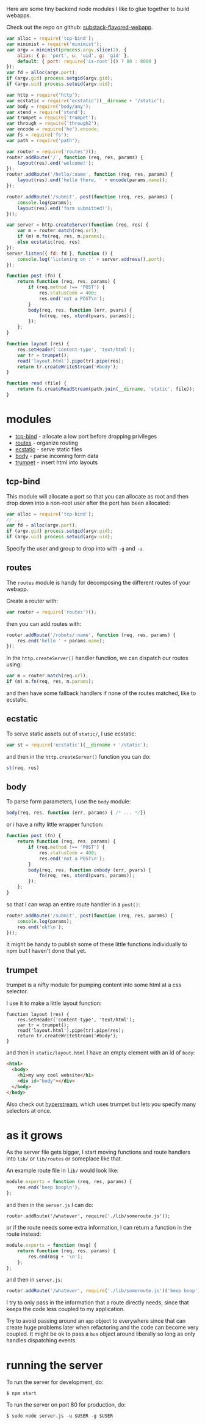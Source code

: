 Here are some tiny backend node modules I like to glue together to build
webapps.

Check out the repo on github:
[substack-flavored-webapp](https://github.com/substack/substack-flavored-webapp).

``` js
var alloc = require('tcp-bind');
var minimist = require('minimist');
var argv = minimist(process.argv.slice(2), {
    alias: { p: 'port', u: 'uid', g: 'gid' },
    default: { port: require('is-root')() ? 80 : 8000 }
});
var fd = alloc(argv.port);
if (argv.gid) process.setgid(argv.gid);
if (argv.uid) process.setuid(argv.uid);

var http = require('http');
var ecstatic = require('ecstatic')(__dirname + '/static');
var body = require('body/any');
var xtend = require('xtend');
var trumpet = require('trumpet');
var through = require('through2');
var encode = require('he').encode;
var fs = require('fs');
var path = require('path');

var router = require('routes')();
router.addRoute('/', function (req, res, params) {
    layout(res).end('welcome!');
});
router.addRoute('/hello/:name', function (req, res, params) {
    layout(res).end('hello there, ' + encode(params.name));
});

router.addRoute('/submit', post(function (req, res, params) {
    console.log(params);
    layout(res).end('form submitted!');
}));

var server = http.createServer(function (req, res) {
    var m = router.match(req.url);
    if (m) m.fn(req, res, m.params);
    else ecstatic(req, res)
});
server.listen({ fd: fd }, function () {
    console.log('listening on :' + server.address().port);
});

function post (fn) {
    return function (req, res, params) {
        if (req.method !== 'POST') {
            res.statusCode = 400;
            res.end('not a POST\n');
        }
        body(req, res, function (err, pvars) {
            fn(req, res, xtend(pvars, params));
        });
    };
}

function layout (res) {
    res.setHeader('content-type', 'text/html');
    var tr = trumpet();
    read('layout.html').pipe(tr).pipe(res);
    return tr.createWriteStream('#body');
}

function read (file) {
    return fs.createReadStream(path.join(__dirname, 'static', file));
}
```

# modules

* [tcp-bind](https://npmjs.org/package/tcp-bind) - allocate a low port before
  dropping privileges
* [routes](https://npmjs.org/package/routes) - organize routing
* [ecstatic](https://npmjs.org/package/ecstatic) - serve static files
* [body](https://npmjs.org/package/body) - parse incoming form data
* [trumpet](https://npmjs.org/package/ecstatic) - insert html into layouts

## tcp-bind

This module will allocate a port so that you can allocate as root and then drop
down into a non-root user after the port has been allocated:

``` js
var alloc = require('tcp-bind');
// ...
var fd = alloc(argv.port);
if (argv.gid) process.setgid(argv.gid);
if (argv.uid) process.setuid(argv.uid);
```

Specify the user and group to drop into with `-g` and `-u`.

## routes

The `routes` module is handy for decomposing the different routes of your
webapp.

Create a router with:

``` js
var router = require('routes')();
```

then you can add routes with:

``` js
router.addRoute('/robots/:name', function (req, res, params) {
    res.end('hello ' + params.name);
});
```

In the `http.createServer()` handler function, we can dispatch our routes using:

``` js
var m = router.match(req.url);
if (m) m.fn(req, res, m.params);
```

and then have some fallback handlers if none of the routes matched, like to
ecstatic.

## ecstatic

To serve static assets out of `static/`, I use ecstatic:

``` js
var st = require('ecstatic')(__dirname + '/static');
```

and then in the `http.createServer()` function you can do:

``` js
st(req, res)
```

## body

To parse form parameters, I use the `body` module:

``` js
body(req, res, function (err, params) { /* ... */})
```

or i have a nifty little wrapper function:

``` js
function post (fn) {
    return function (req, res, params) {
        if (req.method !== 'POST') {
            res.statusCode = 400;
            res.end('not a POST\n');
        }
        body(req, res, function onbody (err, pvars) {
            fn(req, res, xtend(pvars, params));
        });
    };
}
```

so that I can wrap an entire route handler in a `post()`:

``` js
router.addRoute('/submit', post(function (req, res, params) {
    console.log(params);
    res.end('ok!\n');
}));
```

It might be handy to publish some of these little functions individually to npm
but I haven't done that yet.

## trumpet

trumpet is a nifty module for pumping content into some html at a css selector.

I use it to make a little layout function:

```
function layout (res) {
    res.setHeader('content-type', 'text/html');
    var tr = trumpet();
    read('layout.html').pipe(tr).pipe(res);
    return tr.createWriteStream('#body');
}
```

and then in `static/layout.html` I have an empty element with an id of `body`:

``` html
<html>
  <body>
    <h1>my way cool website</h1>
    <div id="body"></div>
  </body>
</body>
```

Also check out [hyperstream](https://npmjs.org/package/hyperstream), which uses
trumpet but lets you specify many selectors at once.

# as it grows

As the server file gets bigger, I start moving functions and route handlers into
`lib/` or `lib/routes` or someplace like that.

An example route file in `lib/` would look like:

``` js
module.exports = function (req, res, params) {
    res.end('beep boop\n');
};
```

and then in the `server.js` I can do:

```
router.addRoute('/whatever', require('./lib/someroute.js'));
```

or if the route needs some extra information, I can return a function in the
route instead:

``` js
module.exports = function (msg) {
    return function (req, res, params) {
        res.end(msg + '\n');
    };
};
```

and then in `server.js`:

``` js
router.addRoute('/whatever', require('./lib/someroute.js')('beep boop'));
```

I try to only pass in the information that a route directly needs, since that
keeps the code less coupled to my application.

Try to avoid passing around an `app` object to everywhere since that can create
huge problems later when refactoring and the code can become very coupled. It
might be ok to pass a `bus` object around liberally so long as only handles
dispatching events.

# running the server

To run the server for development, do:

```
$ npm start
```

To run the server on port 80 for production, do:

```
$ sudo node server.js -u $USER -g $USER 
```

